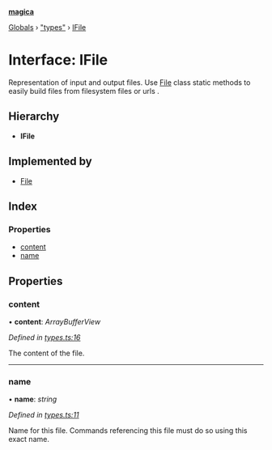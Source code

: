 **[magica](../README.md)**

[Globals](../README.md) › ["types"](../modules/_types_.md) › [IFile](_types_.ifile.md)

# Interface: IFile

Representation of input and output files. Use [File](_main_customcommand_.customcommandcontext.md#file) class static methods to easily build files from
filesystem files or urls .

## Hierarchy

* **IFile**

## Implemented by

* [File](../classes/_file_file_.file.md)

## Index

### Properties

* [content](_types_.ifile.md#content)
* [name](_types_.ifile.md#name)

## Properties

###  content

• **content**: *ArrayBufferView*

*Defined in [types.ts:16](https://github.com/cancerberoSgx/magica/blob/06c5192/src/types.ts#L16)*

The content of the file.

___

###  name

• **name**: *string*

*Defined in [types.ts:11](https://github.com/cancerberoSgx/magica/blob/06c5192/src/types.ts#L11)*

Name for this file. Commands referencing this file must do so using this exact name.